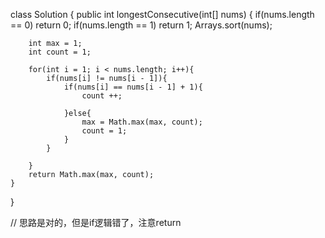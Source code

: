 class Solution {
    public int longestConsecutive(int[] nums) {
        if(nums.length == 0) return 0;
        if(nums.length == 1) return 1;
        Arrays.sort(nums);
        
        int max = 1;
        int count = 1;
        
        for(int i = 1; i < nums.length; i++){
            if(nums[i] != nums[i - 1]){
                if(nums[i] == nums[i - 1] + 1){
                    count ++;
                    
                }else{
                    max = Math.max(max, count);
                    count = 1;
                }
            } 
            
        }
        return Math.max(max, count);
    }
}


// 思路是对的，但是if逻辑错了，注意return
